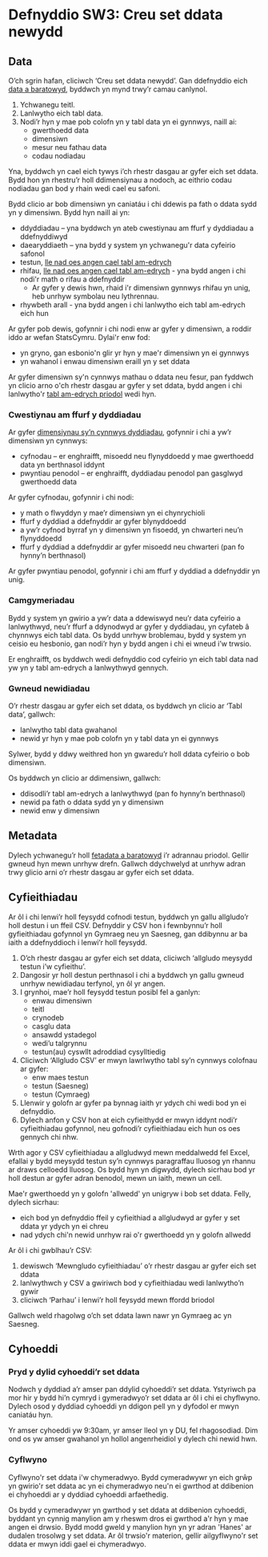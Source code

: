 # Defnyddio SW3: Creu set ddata newydd

## Data

O’ch sgrin hafan, cliciwch ‘Creu set ddata newydd’. Gan ddefnyddio eich [data a baratowyd](Data-preparation-‐-New-datasets#guidance-tablau-data), byddwch yn mynd trwy’r camau canlynol.

1. Ychwanegu teitl.
2. Lanlwytho eich tabl data.
3. Nodi’r hyn y mae pob colofn yn y tabl data yn ei gynnwys, naill ai:
   - gwerthoedd data
   - dimensiwn
   - mesur neu fathau data
   - codau nodiadau

Yna, byddwch yn cael eich tywys i’ch rhestr dasgau ar gyfer eich set ddata. Bydd hon yn rhestru’r holl ddimensiynau a nodoch, ac eithrio codau nodiadau gan bod y rhain wedi cael eu safoni.

Bydd clicio ar bob dimensiwn yn caniatáu i chi ddewis pa fath o ddata sydd yn y dimensiwn. Bydd hyn naill ai yn:

- ddyddiadau – yna byddwch yn ateb cwestiynau am ffurf y dyddiadau a ddefnyddiwyd
- daearyddiaeth – yna bydd y system yn ychwanegu'r data cyfeirio safonol
- testun, [lle nad oes angen cael tabl am-edrych](Data-preparation-‐-New-datasets#guidance-dimensiynau-sy'n-cynnwys-testun-neu-rifau-lle-nad-oes-gofyn-cael-tabl-am-edrych)
- rhifau, [lle nad oes angen cael tabl am-edrych](Data-preparation-‐-New-datasets#guidance-dimensiynau-sy'n-cynnwys-testun-neu-rifau-lle-nad-oes-gofyn-cael-tabl-am-edrych) - yna bydd angen i chi nodi'r math o rifau a ddefnyddir
  - Ar gyfer y dewis hwn, rhaid i'r dimensiwn gynnwys rhifau yn unig, heb unrhyw symbolau neu lythrennau.
- rhywbeth arall - yna bydd angen i chi lanlwytho eich tabl am-edrych eich hun

Ar gyfer pob dewis, gofynnir i chi nodi enw ar gyfer y dimensiwn, a roddir iddo ar wefan StatsCymru. Dylai'r enw fod:

- yn gryno, gan esbonio'n glir yr hyn y mae'r dimensiwn yn ei gynnwys
- yn wahanol i enwau dimensiwn eraill yn y set ddata

Ar gyfer dimensiwn sy'n cynnwys mathau o ddata neu fesur, pan fyddwch yn clicio arno o'ch rhestr dasgau ar gyfer y set ddata, bydd angen i chi lanlwytho'r [tabl am-edrych priodol](Data-preparation-‐-New-datasets#guidance-mathau-data-neu-fesur) wedi hyn.

### Cwestiynau am ffurf y dyddiadau

Ar gyfer [dimensiynau sy’n cynnwys dyddiadau](Data-preparation-‐-New-datasets#guidance-fformatio-dyddiadau), gofynnir i chi a yw’r dimensiwn yn cynnwys:

- cyfnodau – er enghraifft, misoedd neu flynyddoedd y mae gwerthoedd data yn berthnasol iddynt
- pwyntiau penodol – er enghraifft, dyddiadau penodol pan gasglwyd gwerthoedd data

Ar gyfer cyfnodau, gofynnir i chi nodi:

- y math o flwyddyn y mae’r dimensiwn yn ei chynrychioli
- ffurf y dyddiad a ddefnyddir ar gyfer blynyddoedd
- a yw’r cyfnod byrraf yn y dimensiwn yn fisoedd, yn chwarteri neu’n flynyddoedd
- ffurf y dyddiad a ddefnyddir ar gyfer misoedd neu chwarteri (pan fo hynny’n berthnasol)

Ar gyfer pwyntiau penodol, gofynnir i chi am ffurf y dyddiad a ddefnyddir yn unig.

### Camgymeriadau

Bydd y system yn gwirio a yw’r data a ddewiswyd neu’r data cyfeirio a lanlwythwyd, neu’r ffurf a ddynodwyd ar gyfer y dyddiadau, yn cyfateb â chynnwys eich tabl data. Os bydd unrhyw broblemau, bydd y system yn ceisio eu hesbonio, gan nodi’r hyn y bydd angen i chi ei wneud i’w trwsio.

Er enghraifft, os byddwch wedi defnyddio cod cyfeirio yn eich tabl data nad yw yn y tabl am-edrych a lanlwythwyd gennych.

### Gwneud newidiadau

O’r rhestr dasgau ar gyfer eich set ddata, os byddwch yn clicio ar ‘Tabl data’, gallwch:

- lanlwytho tabl data gwahanol
- newid yr hyn y mae pob colofn yn y tabl data yn ei gynnwys

Sylwer, bydd y ddwy weithred hon yn gwaredu’r holl ddata cyfeirio o bob dimensiwn.

Os byddwch yn clicio ar ddimensiwn, gallwch:

- ddisodli’r tabl am-edrych a lanlwythwyd (pan fo hynny’n berthnasol)
- newid pa fath o ddata sydd yn y dimensiwn
- newid enw y dimensiwn

## Metadata

Dylech ychwanegu’r holl [fetadata a baratowyd](Data-preparation-‐-New-datasets#guidance-metadata) i’r adrannau priodol. Gellir gwneud hyn mewn unrhyw drefn. Gallwch ddychwelyd at unrhyw adran trwy glicio arni o’r rhestr dasgau ar gyfer eich set ddata.

## Cyfieithiadau

Ar ôl i chi lenwi’r holl feysydd cofnodi testun, byddwch yn gallu allgludo’r holl destun i un ffeil CSV. Defnyddir y CSV hon i fewnbynnu’r holl gyfieithiadau gofynnol yn Gymraeg neu yn Saesneg, gan ddibynnu ar ba iaith a ddefnyddioch i lenwi’r holl feysydd.

1. O’ch rhestr dasgau ar gyfer eich set ddata, cliciwch ‘allgludo meysydd testun i’w cyfieithu’.
2. Dangosir yr holl destun perthnasol i chi a byddwch yn gallu gwneud unrhyw newidiadau terfynol, yn ôl yr angen.
3. I grynhoi, mae’r holl feysydd testun posibl fel a ganlyn:
   - enwau dimensiwn
   - teitl
   - crynodeb
   - casglu data
   - ansawdd ystadegol
   - wedi’u talgrynnu
   - testun(au) cyswllt adroddiad cysylltiedig
4. Cliciwch ‘Allgludo CSV’ er mwyn lawrlwytho tabl sy’n cynnwys colofnau ar gyfer:
   - enw maes testun
   - testun (Saesneg)
   - testun (Cymraeg)
5. Llenwir y golofn ar gyfer pa bynnag iaith yr ydych chi wedi bod yn ei defnyddio.
6. Dylech anfon y CSV hon at eich cyfieithydd er mwyn iddynt nodi’r cyfieithiadau gofynnol, neu gofnodi’r cyfieithiadau eich hun os oes gennych chi nhw.

Wrth agor y CSV cyfieithiadau a allgludwyd mewn meddalwedd fel Excel, efallai y bydd meysydd testun sy’n cynnwys paragraffau lluosog yn rhannu ar draws celloedd lluosog. Os bydd hyn yn digwydd, dylech sicrhau bod yr holl destun ar gyfer adran benodol, mewn un iaith, mewn un cell.

Mae'r gwerthoedd yn y golofn 'allwedd' yn unigryw i bob set ddata. Felly, dylech sicrhau:

- eich bod yn defnyddio ffeil y cyfieithiad a allgludwyd ar gyfer y set ddata yr ydych yn ei chreu
- nad ydych chi'n newid unrhyw rai o'r gwerthoedd yn y golofn allwedd

Ar ôl i chi gwblhau’r CSV:

1. dewiswch ‘Mewngludo cyfieithiadau’ o’r rhestr dasgau ar gyfer eich set ddata
2. lanlwythwch y CSV a gwiriwch bod y cyfieithiadau wedi lanlwytho’n gywir
3. cliciwch ‘Parhau’ i lenwi’r holl feysydd mewn ffordd briodol

Gallwch weld rhagolwg o’ch set ddata lawn nawr yn Gymraeg ac yn Saesneg.

## Cyhoeddi

### Pryd y dylid cyhoeddi’r set ddata

Nodwch y dyddiad a’r amser pan ddylid cyhoeddi’r set ddata. Ystyriwch pa mor hir y bydd hi’n cymryd i gymeradwyo’r set ddata ar ôl i chi ei chyflwyno. Dylech osod y dyddiad cyhoeddi yn ddigon pell yn y dyfodol er mwyn caniatáu hyn.

Yr amser cyhoeddi yw 9:30am, yr amser lleol yn y DU, fel rhagosodiad. Dim ond os yw amser gwahanol yn hollol angenrheidiol y dylech chi newid hwn.

### Cyflwyno

Cyflwyno'r set ddata i'w chymeradwyo. Bydd cymeradwywr yn eich grŵp yn gwirio'r set ddata ac yn ei chymeradwyo neu'n ei gwrthod at ddibenion ei chyhoeddi ar y dyddiad cyhoeddi arfaethedig.

Os bydd y cymeradwywr yn gwrthod y set ddata at ddibenion cyhoeddi, byddant yn cynnig manylion am y rheswm dros ei gwrthod a'r hyn y mae angen ei drwsio. Bydd modd gweld y manylion hyn yn yr adran 'Hanes' ar dudalen trosolwg y set ddata. Ar ôl trwsio'r materion, gellir ailgyflwyno'r set ddata er mwyn iddi gael ei chymeradwyo.
